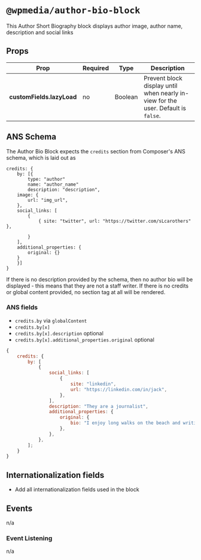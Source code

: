 # `@wpmedia/author-bio-block`

This Author Short Biography block displays author image, author name, description and social links

## Props

| **Prop**                  | **Required** | **Type** | **Description**                                                                   |
| ------------------------- | ------------ | -------- | --------------------------------------------------------------------------------- |
| **customFields.lazyLoad** | no           | Boolean  | Prevent block display until when nearly in-view for the user. Default is `false`. |

## ANS Schema

The Author Bio Block expects the `credits` section from Composer's ANS schema, which is laid out as

```
credits: {
    by: [{
		type: "author"
        name: "author_name"
        description: "description",
	image: {
		url: "img_url",
	},
	social_links: [
		{
			{ site: "twitter", url: "https://twitter.com/sLcarothers" },

		}
	],
	additional_properties: {
		original: {}
	}
    }]
}
```

If there is no description provided by the schema, then no author bio will be displayed - this means that they are not a staff writer. If there is no credits or global content provided, no section tag at all will be rendered.

### ANS fields

- `credits.by` via `globalContent`
- `credits.by[x]`
- `credits.by[x].description` optional
- `credits.by[x].additional_properties.original` optional

```js
{
	credits: {
		by: [
			{
				social_links: [
					{
						site: "linkedin",
						url: "https://linkedin.com/in/jack",
					},
				],
				description: "They are a journalist",
				additional_properties: {
					original: {
						bio: "I enjoy long walks on the beach and writing journalism",
					},
				},
			},
		];
	}
}
```

## Internationalization fields

- Add all internationalization fields used in the block

## Events

n/a

### Event Listening

n/a
